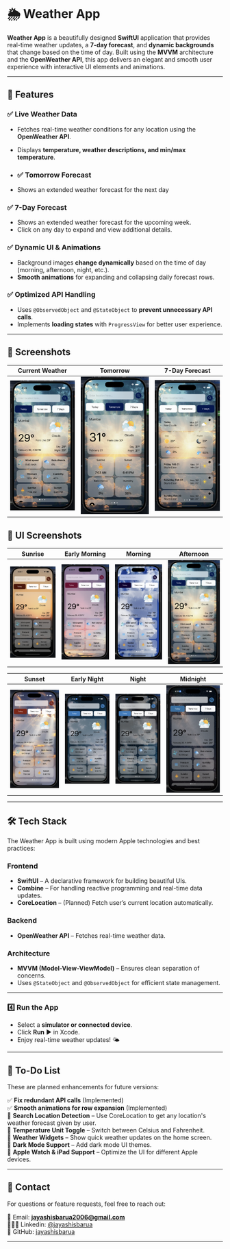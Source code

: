# 🌦️ Weather App    

**Weather App** is a beautifully designed **SwiftUI** application that provides real-time weather updates, a **7-day forecast**, and **dynamic backgrounds** that change based on the time of day. Built using the **MVVM** architecture and the **OpenWeather API**, this app delivers an elegant and smooth user experience with interactive UI elements and animations.  

---

## 🚀 Features  

### ✅ **Live Weather Data**  
- Fetches real-time weather conditions for any location using the **OpenWeather API**.  
- Displays **temperature, weather descriptions, and min/max temperature**.

- ### ✅ **Tomorrow Forecast**  
- Shows an extended weather forecast for the next day 

### ✅ **7-Day Forecast**  
- Shows an extended weather forecast for the upcoming week.  
- Click on any day to expand and view additional details.  

### ✅ **Dynamic UI & Animations**  
- Background images **change dynamically** based on the time of day (morning, afternoon, night, etc.).  
- **Smooth animations** for expanding and collapsing daily forecast rows.  

### ✅ **Optimized API Handling**  
- Uses `@ObservedObject` and `@StateObject` to **prevent unnecessary API calls**.  
- Implements **loading states** with `ProgressView` for better user experience.  

---

## 📸 Screenshots  

| Current Weather | Tomorrow | 7-Day Forecast |
|---|---|---|
| ![Screenshot1](https://github.com/jayashisbarua/Weather-App/blob/main/noon.png) | ![Screenshot2](https://github.com/jayashisbarua/Weather-App/blob/main/tomorrow.png) | ![Screenshot3](https://github.com/jayashisbarua/Weather-App/blob/main/7-Days-View.png) |  

## 📱 UI Screenshots
| Sunrise | Early Morning | Morning | Afternoon |
|---|---|---|---|
| ![Screenshot1](https://github.com/jayashisbarua/Weather-App/blob/main/sunrise.png) | ![Screenshot2](https://github.com/jayashisbarua/Weather-App/blob/main/early%20Morning.png) | ![Screenshot3](https://github.com/jayashisbarua/Weather-App/blob/main/morning.png) | ![Screenshot4](https://github.com/jayashisbarua/Weather-App/blob/main/noon.png) |

| Sunset | Early Night | Night | Midnight |
|---|---|---|---|
![Screenshot5](https://github.com/jayashisbarua/Weather-App/blob/main/sunset.png) | ![Screenshot6](https://github.com/jayashisbarua/Weather-App/blob/main/early%20night.png) | ![Screenshot7](https://github.com/jayashisbarua/Weather-App/blob/main/night.png) | ![Screenshot8](https://github.com/jayashisbarua/Weather-App/blob/main/midnight.png) |
---

## 🛠️ Tech Stack  

The Weather App is built using modern Apple technologies and best practices:  

### **Frontend**  
- **SwiftUI** – A declarative framework for building beautiful UIs.  
- **Combine** – For handling reactive programming and real-time data updates.  
- **CoreLocation** – (Planned) Fetch user’s current location automatically.  

### **Backend**  
- **OpenWeather API** – Fetches real-time weather data.  

### **Architecture**  
- **MVVM (Model-View-ViewModel)** – Ensures clean separation of concerns.  
- Uses `@StateObject` and `@ObservedObject` for efficient state management.  

---

### 4️⃣ **Run the App**  
- Select a **simulator or connected device**.  
- Click **Run** ▶️ in Xcode.  
- Enjoy real-time weather updates! 🌤️  

---

## 📌 To-Do List  

These are planned enhancements for future versions:  

✅ **Fix redundant API calls** (Implemented)  
✅ **Smooth animations for row expansion** (Implemented)  
🔲 **Search Location Detection** – Use CoreLocation to get any location's weather forecast given by user.  
🔲 **Temperature Unit Toggle** – Switch between Celsius and Fahrenheit.  
🔲 **Weather Widgets** – Show quick weather updates on the home screen.  
🔲 **Dark Mode Support** – Add dark mode UI themes.  
🔲 **Apple Watch & iPad Support** – Optimize the UI for different Apple devices.  

---

## 📩 Contact  

For questions or feature requests, feel free to reach out:  

📧 Email: **jayashisbarua2006@gmail.com**  
🧑🏻‍💼 Linkedin: [@jayashisbarua](https://www.linkedin.com/in/jayashisBarua/)  
📌 GitHub: [jayashisbarua](https://github.com/jayashisbarua)  

---
